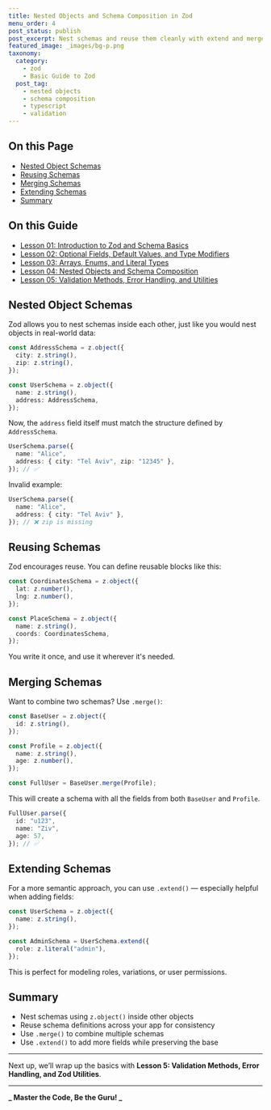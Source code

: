 ```yaml
---
title: Nested Objects and Schema Composition in Zod
menu_order: 4
post_status: publish
post_excerpt: Nest schemas and reuse them cleanly with extend and merge techniques.
featured_image: _images/bg-p.png
taxonomy:
  category:
    - zod
    - Basic Guide to Zod
  post_tag:
    - nested objects
    - schema composition
    - typescript
    - validation
---
```


<div class="toc" markdown="1">

<div class="otp" markdown="1">

## On this Page

- [Nested Object Schemas](#nested-object-schemas)
- [Reusing Schemas](#reusing-schemas)
- [Merging Schemas](#merging-schemas)
- [Extending Schemas](#extending-schemas)
- [Summary](#summary)

</div>

<div class="otg" markdown="1">

## On this Guide

- [Lesson 01: Introduction to Zod and Schema Basics](./lesson-01-introduction-to-zod-and-schema-basics)
- [Lesson 02: Optional Fields, Default Values, and Type Modifiers](./lesson-02-optional-fields-default-values-and-type)
- [Lesson 03: Arrays, Enums, and Literal Types](./lesson-03-arrays-enums-and-literal-types)
- [Lesson 04: Nested Objects and Schema Composition](./lesson-04-nested-objects-and-schema-composition)
- [Lesson 05: Validation Methods, Error Handling, and Utilities](./lesson-05-validation-methods-error-handling-and-utilities)

</div>

</div>

<div class="guru-main" markdown="1">

## Nested Object Schemas

Zod allows you to nest schemas inside each other, just like you would nest objects in real-world data:

```ts
const AddressSchema = z.object({
  city: z.string(),
  zip: z.string(),
});

const UserSchema = z.object({
  name: z.string(),
  address: AddressSchema,
});
```

Now, the `address` field itself must match the structure defined by `AddressSchema`.

```ts
UserSchema.parse({
  name: "Alice",
  address: { city: "Tel Aviv", zip: "12345" },
}); // ✅
```

Invalid example:

```ts
UserSchema.parse({
  name: "Alice",
  address: { city: "Tel Aviv" },
}); // ❌ zip is missing
```

## Reusing Schemas

Zod encourages reuse. You can define reusable blocks like this:

```ts
const CoordinatesSchema = z.object({
  lat: z.number(),
  lng: z.number(),
});

const PlaceSchema = z.object({
  name: z.string(),
  coords: CoordinatesSchema,
});
```

You write it once, and use it wherever it's needed.

## Merging Schemas

Want to combine two schemas? Use `.merge()`:

```ts
const BaseUser = z.object({
  id: z.string(),
});

const Profile = z.object({
  name: z.string(),
  age: z.number(),
});

const FullUser = BaseUser.merge(Profile);
```

This will create a schema with all the fields from both `BaseUser` and `Profile`.

```ts
FullUser.parse({
  id: "u123",
  name: "Ziv",
  age: 57,
}); // ✅
```

## Extending Schemas

For a more semantic approach, you can use `.extend()` — especially helpful when adding fields:

```ts
const UserSchema = z.object({
  name: z.string(),
});

const AdminSchema = UserSchema.extend({
  role: z.literal("admin"),
});
```

This is perfect for modeling roles, variations, or user permissions.

## Summary

- Nest schemas using `z.object()` inside other objects
- Reuse schema definitions across your app for consistency
- Use `.merge()` to combine multiple schemas
- Use `.extend()` to add more fields while preserving the base

---

Next up, we’ll wrap up the basics with **Lesson 5: Validation Methods, Error Handling, and Zod Utilities**.

---

**_ Master the Code, Be the Guru! _**

</div>
